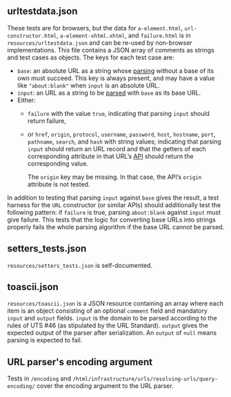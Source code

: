 ## urltestdata.json

These tests are for browsers, but the data for
`a-element.html`, `url-constructor.html`, `a-element-xhtml.xhtml`, and `failure.html`
is in `resources/urltestdata.json` and can be re-used by non-browser implementations.
This file contains a JSON array of comments as strings and test cases as objects.
The keys for each test case are:

* `base`: an absolute URL as a string whose [parsing] without a base of its own must succeed.
  This key is always present,
  and may have a value like `"about:blank"` when `input` is an absolute URL.
* `input`: an URL as a string to be [parsed][parsing] with `base` as its base URL.
* Either:
  * `failure` with the value `true`, indicating that parsing `input` should return failure,
  * or `href`, `origin`, `protocol`, `username`, `password`, `host`, `hostname`, `port`,
    `pathname`, `search`, and `hash` with string values;
    indicating that parsing `input` should return an URL record
    and that the getters of each corresponding attribute in that URL’s [API]
    should return the corresponding value.

    The `origin` key may be missing.
    In that case, the API’s `origin` attribute is not tested.

In addition to testing that parsing `input` against `base` gives the result, a test harness for the
`URL` constructor (or similar APIs) should additionally test the following pattern: if `failure` is
true, parsing `about:blank` against `input` must give failure. This tests that the logic for
converting base URLs into strings properly fails the whole parsing algorithm if the base URL cannot
be parsed.

## setters_tests.json

`resources/setters_tests.json` is self-documented.

## toascii.json

`resources/toascii.json` is a JSON resource containing an array where each item is an object
consisting of an optional `comment` field and mandatory `input` and `output` fields. `input` is the
domain to be parsed according to the rules of UTS #46 (as stipulated by the URL Standard). `output`
gives the expected output of the parser after serialization. An `output` of `null` means parsing is
expected to fail.

## URL parser's encoding argument

Tests in `/encoding` and `/html/infrastructure/urls/resolving-urls/query-encoding/` cover the
encoding argument to the URL parser.

[parsing]: https://url.spec.whatwg.org/#concept-basic-url-parser
[API]: https://url.spec.whatwg.org/#api
